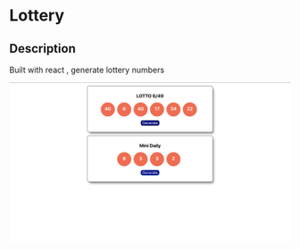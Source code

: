 # Lottery

## Description

Built with react , generate lottery numbers

![Screenshot](/assets/1.png?raw=true "Lottery Screenshot")

